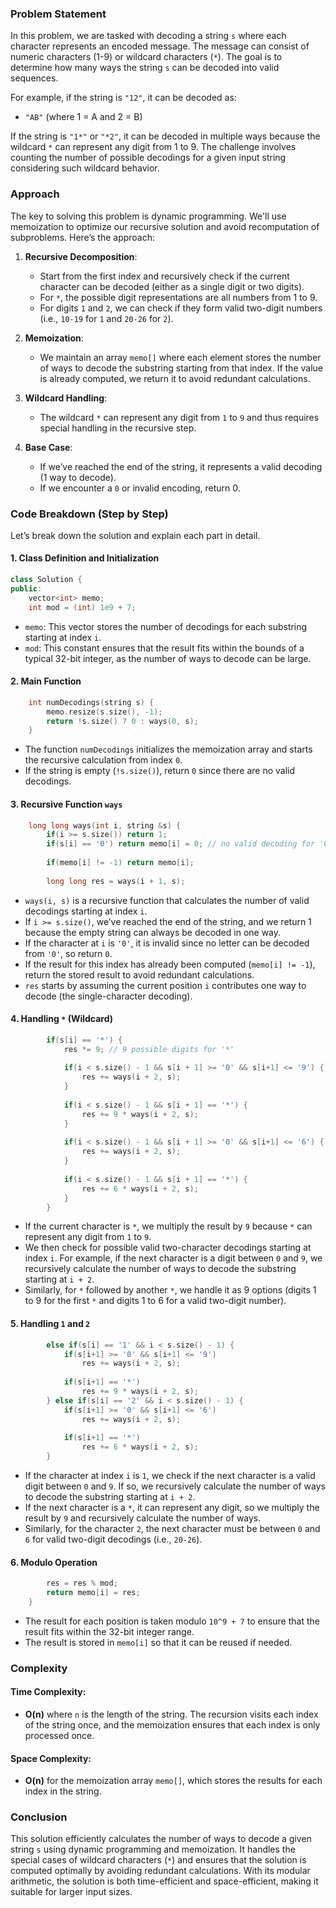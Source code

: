 ### Problem Statement

In this problem, we are tasked with decoding a string `s` where each character represents an encoded message. The message can consist of numeric characters (1-9) or wildcard characters (`*`). The goal is to determine how many ways the string `s` can be decoded into valid sequences. 

For example, if the string is `"12"`, it can be decoded as:
- `"AB"` (where 1 = A and 2 = B)

If the string is `"1*"` or `"*2"`, it can be decoded in multiple ways because the wildcard `*` can represent any digit from 1 to 9. The challenge involves counting the number of possible decodings for a given input string considering such wildcard behavior.

### Approach

The key to solving this problem is dynamic programming. We'll use memoization to optimize our recursive solution and avoid recomputation of subproblems. Here’s the approach:

1. **Recursive Decomposition**: 
   - Start from the first index and recursively check if the current character can be decoded (either as a single digit or two digits). 
   - For `*`, the possible digit representations are all numbers from 1 to 9.
   - For digits `1` and `2`, we can check if they form valid two-digit numbers (i.e., `10-19` for `1` and `20-26` for `2`).
   
2. **Memoization**: 
   - We maintain an array `memo[]` where each element stores the number of ways to decode the substring starting from that index. If the value is already computed, we return it to avoid redundant calculations.

3. **Wildcard Handling**:
   - The wildcard `*` can represent any digit from `1` to `9` and thus requires special handling in the recursive step.

4. **Base Case**:
   - If we’ve reached the end of the string, it represents a valid decoding (1 way to decode).
   - If we encounter a `0` or invalid encoding, return 0.

### Code Breakdown (Step by Step)

Let’s break down the solution and explain each part in detail.

#### 1. **Class Definition and Initialization**
```cpp
class Solution {
public:
    vector<int> memo;
    int mod = (int) 1e9 + 7;
```
- `memo`: This vector stores the number of decodings for each substring starting at index `i`.
- `mod`: This constant ensures that the result fits within the bounds of a typical 32-bit integer, as the number of ways to decode can be large.

#### 2. **Main Function**
```cpp
    int numDecodings(string s) {
        memo.resize(s.size(), -1);
        return !s.size() ? 0 : ways(0, s);
    }
```
- The function `numDecodings` initializes the memoization array and starts the recursive calculation from index `0`. 
- If the string is empty (`!s.size()`), return `0` since there are no valid decodings.

#### 3. **Recursive Function `ways`**
```cpp
    long long ways(int i, string &s) {
        if(i >= s.size()) return 1;
        if(s[i] == '0') return memo[i] = 0; // no valid decoding for '0'
        
        if(memo[i] != -1) return memo[i];
        
        long long res = ways(i + 1, s);
```
- `ways(i, s)` is a recursive function that calculates the number of valid decodings starting at index `i`.
- If `i >= s.size()`, we’ve reached the end of the string, and we return 1 because the empty string can always be decoded in one way.
- If the character at `i` is `'0'`, it is invalid since no letter can be decoded from `'0'`, so return `0`.
- If the result for this index has already been computed (`memo[i] != -1`), return the stored result to avoid redundant calculations.
- `res` starts by assuming the current position `i` contributes one way to decode (the single-character decoding).

#### 4. **Handling `*` (Wildcard)**
```cpp
        if(s[i] == '*') {
            res *= 9; // 9 possible digits for '*'
            
            if(i < s.size() - 1 && s[i + 1] >= '0' && s[i+1] <= '9') {
                res += ways(i + 2, s);
            }
            
            if(i < s.size() - 1 && s[i + 1] == '*') {
                res += 9 * ways(i + 2, s);
            }
            
            if(i < s.size() - 1 && s[i + 1] >= '0' && s[i+1] <= '6') {
                res += ways(i + 2, s);
            }
            
            if(i < s.size() - 1 && s[i + 1] == '*') {
                res += 6 * ways(i + 2, s);
            }            
        }
```
- If the current character is `*`, we multiply the result by `9` because `*` can represent any digit from `1` to `9`.
- We then check for possible valid two-character decodings starting at index `i`. For example, if the next character is a digit between `0` and `9`, we recursively calculate the number of ways to decode the substring starting at `i + 2`.
- Similarly, for `*` followed by another `*`, we handle it as 9 options (digits 1 to 9 for the first `*` and digits 1 to 6 for a valid two-digit number).

#### 5. **Handling `1` and `2`**
```cpp
        else if(s[i] == '1' && i < s.size() - 1) {
            if(s[i+1] >= '0' && s[i+1] <= '9')
                res += ways(i + 2, s);
            
            if(s[i+1] == '*')
                res += 9 * ways(i + 2, s);
        } else if(s[i] == '2' && i < s.size() - 1) {
            if(s[i+1] >= '0' && s[i+1] <= '6')
                res += ways(i + 2, s);
            
            if(s[i+1] == '*')
                res += 6 * ways(i + 2, s);
        }
```
- If the character at index `i` is `1`, we check if the next character is a valid digit between `0` and `9`. If so, we recursively calculate the number of ways to decode the substring starting at `i + 2`.
- If the next character is a `*`, it can represent any digit, so we multiply the result by `9` and recursively calculate the number of ways.
- Similarly, for the character `2`, the next character must be between `0` and `6` for valid two-digit decodings (i.e., `20-26`).

#### 6. **Modulo Operation**
```cpp
        res = res % mod;
        return memo[i] = res;
    }
```
- The result for each position is taken modulo `10^9 + 7` to ensure that the result fits within the 32-bit integer range.
- The result is stored in `memo[i]` so that it can be reused if needed.

### Complexity

#### Time Complexity:
- **O(n)** where `n` is the length of the string. The recursion visits each index of the string once, and the memoization ensures that each index is only processed once.

#### Space Complexity:
- **O(n)** for the memoization array `memo[]`, which stores the results for each index in the string.

### Conclusion

This solution efficiently calculates the number of ways to decode a given string `s` using dynamic programming and memoization. It handles the special cases of wildcard characters (`*`) and ensures that the solution is computed optimally by avoiding redundant calculations. With its modular arithmetic, the solution is both time-efficient and space-efficient, making it suitable for larger input sizes.